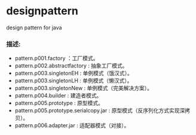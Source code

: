 designpattern
=============

design pattern for java

### 描述:
* pattern.p001.factory                    ：工厂模式。
* pattern.p002.abstractfactory            : 抽象工厂模式。    
* pattern.p003.singletonEH                : 单例模式（饿汉式）。
* pattern.p003.singletonLH                : 单例模式（懒汉式）。
* pattern.p003.singletonNew               : 单例模式（完美解决方案）。
* pattern.p004.builder                    : 建造者模式。
* pattern.p005.prototype                  : 原型模式。
* pattern.p005.prototype.serialcopy.jar   : 原型模式（反序列化方式实现深拷贝）。
* pattern.p006.adapter.jar                : 适配器模式（对接）。
